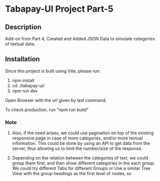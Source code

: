 # Tabapay-UI Project Part-5 #

## Description ##
Add-on from Part 4, Created and Added JSON Data to simulate categories of textual data.


## Installation ##
Since this project is built using Vite, please run:
1. npm install
2. cd ./tabapay-ui/
3. npm run dev

Open Browser with the url given by last command.

To check production, run "npm run build"

### Note ###
1. Also, if the need arises, we could use pagination on top of the existing responsive page in case of more categories, and/or more textual information. 
   This could be done by using an API to get data from the server, thus allowing us to limit the number/size of the response.

2. Depending on the relation between the categories of text, we could group them first, and then show different categories in the each group. 
   We could try different Tabs for different Groups or Use a similar Tree View with the group headings as the first level of nodes, so